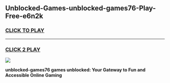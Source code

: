 
## Unblocked-Games-unblocked-games76-Play-Free-e6n2k
<h3>
<a href="https://premium76.site?title=unblocked-games76&ref=10A">CLICK TO PLAY</a></h3>
<hr>

<h3>
<a href="https://premium76.site?title=unblocked-games76&ref=10A">CLICK 2 PLAY</a>
  
</h3>

<a href="https://premium76.site?title=unblocked-games76&ref=10A"><img src="https://clearcache.store/games.png"></a>


**unblocked-games76 games unblocked: Your Gateway to Fun and Accessible Online Gaming**
